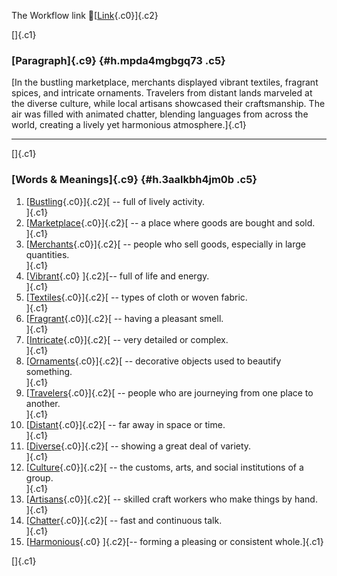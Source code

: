 The Workflow link
👏[[Link](https://www.google.com/url?q=http://www.google.com&sa=D&source=editors&ust=1756920347341750&usg=AOvVaw2UiW32mmLBH1pQebIwW7Or){.c0}]{.c2}

[]{.c1}

### [Paragraph]{.c9} {#h.mpda4mgbgq73 .c5}

[In the bustling marketplace, merchants displayed vibrant textiles,
fragrant spices, and intricate ornaments. Travelers from distant lands
marveled at the diverse culture, while local artisans showcased their
craftsmanship. The air was filled with animated chatter, blending
languages from across the world, creating a lively yet harmonious
atmosphere.]{.c1}

------------------------------------------------------------------------

[]{.c1}

### [Words & Meanings]{.c9} {#h.3aalkbh4jm0b .c5}

1.  [[Bustling](https://www.google.com/url?q=http://www.google.com&sa=D&source=editors&ust=1756920347343879&usg=AOvVaw3p8UD46US1_1A_TPwPre2Z){.c0}]{.c2}[ --
    full of lively activity.\
    ]{.c1}
2.  [[Marketplace](https://www.google.com/url?q=http://www.google.com&sa=D&source=editors&ust=1756920347344289&usg=AOvVaw0x1aGStPwdET7O08gCDM01){.c0}]{.c2}[ --
    a place where goods are bought and sold.\
    ]{.c1}
3.  [[Merchants](https://www.google.com/url?q=http://www.google.com&sa=D&source=editors&ust=1756920347344662&usg=AOvVaw20So3W_lOUDadnVm3gG5IF){.c0}]{.c2}[ --
    people who sell goods, especially in large quantities.\
    ]{.c1}
4.  [[Vibrant](https://www.google.com/url?q=http://www.google.com&sa=D&source=editors&ust=1756920347345054&usg=AOvVaw0hekBLJ-uvYIVqFTn1LMx_){.c0}
    ]{.c2}[-- full of life and energy.\
    ]{.c1}
5.  [[Textiles](https://www.google.com/url?q=http://www.google.com&sa=D&source=editors&ust=1756920347345380&usg=AOvVaw2Hol47YPv55qXq0r5AjJ0r){.c0}]{.c2}[ --
    types of cloth or woven fabric.\
    ]{.c1}
6.  [[Fragrant](https://www.google.com/url?q=http://www.google.com&sa=D&source=editors&ust=1756920347345695&usg=AOvVaw1E8qzjYxWV0pMjRyNbJjUi){.c0}]{.c2}[ --
    having a pleasant smell.\
    ]{.c1}
7.  [[Intricate](https://www.google.com/url?q=http://www.google.com&sa=D&source=editors&ust=1756920347346024&usg=AOvVaw0ayGOZEeKvGxNbjYxq92GZ){.c0}]{.c2}[ --
    very detailed or complex.\
    ]{.c1}
8.  [[Ornaments](https://www.google.com/url?q=http://www.google.com&sa=D&source=editors&ust=1756920347346362&usg=AOvVaw1SFHb9TthJiPWj8LA2HPcO){.c0}]{.c2}[ --
    decorative objects used to beautify something.\
    ]{.c1}
9.  [[Travelers](https://www.google.com/url?q=http://www.google.com&sa=D&source=editors&ust=1756920347346749&usg=AOvVaw3ObC499iCzcs2GZdzHA-hp){.c0}]{.c2}[ --
    people who are journeying from one place to another.\
    ]{.c1}
10. [[Distant](https://www.google.com/url?q=http://www.google.com&sa=D&source=editors&ust=1756920347347126&usg=AOvVaw2ZCJHFbMnHABE9HpE3_LUj){.c0}]{.c2}[ --
    far away in space or time.\
    ]{.c1}
11. [[Diverse](https://www.google.com/url?q=http://www.google.com&sa=D&source=editors&ust=1756920347347436&usg=AOvVaw2tEDpHdQSeSgdZMn3eLL1q){.c0}]{.c2}[ --
    showing a great deal of variety.\
    ]{.c1}
12. [[Culture](https://www.google.com/url?q=http://www.google.com&sa=D&source=editors&ust=1756920347347772&usg=AOvVaw0chvQXSLizvHwoT0bNI2vM){.c0}]{.c2}[ --
    the customs, arts, and social institutions of a group.\
    ]{.c1}
13. [[Artisans](https://www.google.com/url?q=http://www.google.com&sa=D&source=editors&ust=1756920347348147&usg=AOvVaw1tWiE-TsQkOlfmEtU-mAPW){.c0}]{.c2}[ --
    skilled craft workers who make things by hand.\
    ]{.c1}
14. [[Chatter](https://www.google.com/url?q=http://www.google.com&sa=D&source=editors&ust=1756920347348528&usg=AOvVaw1VAxLmCWSt9rvsLwcfCD3A){.c0}]{.c2}[ --
    fast and continuous talk.\
    ]{.c1}
15. [[Harmonious](https://www.google.com/url?q=http://www.google.com&sa=D&source=editors&ust=1756920347348843&usg=AOvVaw1g8nenEkYUJd0ihPK9MtgC){.c0}
    ]{.c2}[-- forming a pleasing or consistent whole.]{.c1}

[]{.c1}

